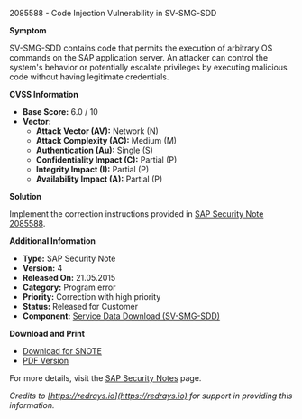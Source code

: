 2085588 - Code Injection Vulnerability in SV-SMG-SDD

**Symptom**

SV-SMG-SDD contains code that permits the execution of arbitrary OS commands on the SAP application server. An attacker can control the system's behavior or potentially escalate privileges by executing malicious code without having legitimate credentials.

**CVSS Information**

- **Base Score:** 6.0 / 10
- **Vector:**
  - **Attack Vector (AV):** Network (N)
  - **Attack Complexity (AC):** Medium (M)
  - **Authentication (Au):** Single (S)
  - **Confidentiality Impact (C):** Partial (P)
  - **Integrity Impact (I):** Partial (P)
  - **Availability Impact (A):** Partial (P)

**Solution**

Implement the correction instructions provided in [SAP Security Note 2085588](https://me.sap.com/corrins/0002085588/41).

**Additional Information**

- **Type:** SAP Security Note
- **Version:** 4
- **Released On:** 21.05.2015
- **Category:** Program error
- **Priority:** Correction with high priority
- **Status:** Released for Customer
- **Component:** [Service Data Download (SV-SMG-SDD)](https://me.sap.com/mynotes?tab=Search&sortBy=Relevance&filters=themk%25253Aeq~'SV-SMG-SDD*'%25252BreleaseStatus%25253Aeq~'CustomerRelease'%25252BsecurityPatchDay%25253Aeq~'NotRestricted'%25252BfuzzyThreshold%25253Aeq~'0.9'&flag=mynotes)

**Download and Print**

- [Download for SNOTE](https://notesdownloads.sap.com/note/0040000012395202017)
- [PDF Version](https://userapps.support.sap.com/sap/support/sfm/notes/print/0002085588?language=en-US&token=A2A85AC0BA0602B32CC6309A4EDCB970)

For more details, visit the [SAP Security Notes](https://support.sap.com/securitynotes) page.

*Credits to [https://redrays.io](https://redrays.io) for support in providing this information.*